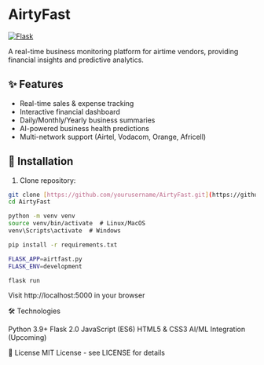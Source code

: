 # AirtyFast

[![Flask](https://img.shields.io/badge/Flask-2.0.x-blue)](https://flask.palletsprojects.com/)

A real-time business monitoring platform for airtime vendors, providing financial insights and predictive analytics.

## ✨ Features

- Real-time sales & expense tracking
- Interactive financial dashboard
- Daily/Monthly/Yearly business summaries
- AI-powered business health predictions
- Multi-network support (Airtel, Vodacom, Orange, Africell)

## 🚀 Installation

1. Clone repository:

```bash
git clone [https://github.com/yourusername/AirtyFast.git](https://github.com/ashuza11/AirtyFast.git)
cd AirtyFast

```

```bash
python -m venv venv
source venv/bin/activate  # Linux/MacOS
venv\Scripts\activate  # Windows
```

```bash
pip install -r requirements.txt
```

```bash
FLASK_APP=airtfast.py
FLASK_ENV=development
```

```bash
flask run
```

Visit http://localhost:5000 in your browser

🛠️ Technologies

Python 3.9+
Flask 2.0
JavaScript (ES6)
HTML5 & CSS3
AI/ML Integration (Upcoming)

📄 License
MIT License - see LICENSE for details
